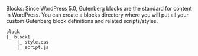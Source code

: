 Blocks: Since WordPress 5.0, Gutenberg blocks are the standard for content in WordPress. 
You can create a blocks directory where you will put all your custom Gutenberg block definitions and related scripts/styles.


```
block
|_ block1
    |_ style.css
    |_ script.js
```